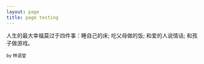 ```yaml
---
layout: page
title: page testing
---
```



<!-- <img src="/assets/hxy.jpg" alt="bella-and-me" style="margin: 0"><br> -->

<p>
人生的最大幸福莫过于四件事：睡自己的床; 吃父母做的饭; 和爱的人说情话; 和孩子做游戏。
</p>
<small>by 林语堂 </small>



